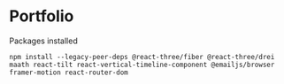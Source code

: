 # Portfolio

Packages installed

```npm install --legacy-peer-deps @react-three/fiber @react-three/drei maath react-tilt react-vertical-timeline-component @emailjs/browser framer-motion react-router-dom```